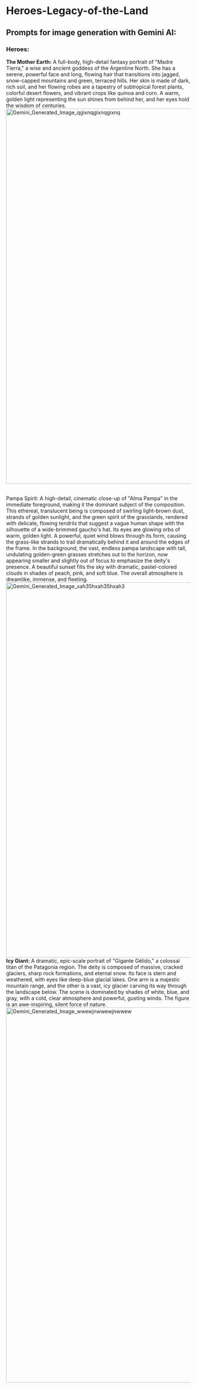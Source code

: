 <h1>Heroes-Legacy-of-the-Land </h1>

<h2>Prompts for image generation with Gemini AI:</h2>

<h3>Heroes:</h3>

<strong>The Mother Earth:</strong> A full-body, high-detail fantasy portrait of "Madre Tierra," a wise and ancient goddess of the Argentine North. She has a serene, powerful face and long, flowing hair that transitions into jagged, snow-capped mountains and green, terraced hills. Her skin is made of dark, rich soil, and her flowing robes are a tapestry of subtropical forest plants, colorful desert flowers, and vibrant crops like quinoa and corn. A warm, golden light representing the sun shines from behind her, and her eyes hold the wisdom of centuries.
<img width="1024" height="1024" alt="Gemini_Generated_Image_qgixnqgixnqgixnq" src="https://github.com/user-attachments/assets/1152ef33-d432-461f-acc2-3f20ec4fe7f5" />

<br>
<strng>Pampa Spirit: </strong> A high-detail, cinematic close-up of "Alma Pampa" in the immediate foreground, making it the dominant subject of the composition. This ethereal, translucent being is composed of swirling light-brown dust, strands of golden sunlight, and the green spirit of the grasslands, rendered with delicate, flowing tendrils that suggest a vague human shape with the silhouette of a wide-brimmed gaucho's hat. Its eyes are glowing orbs of warm, golden light. A powerful, quiet wind blows through its form, causing the grass-like strands to trail dramatically behind it and around the edges of the frame. In the background, the vast, endless pampa landscape with tall, undulating golden-green grasses stretches out to the horizon, now appearing smaller and slightly out of focus to emphasize the deity's presence. A beautiful sunset fills the sky with dramatic, pastel-colored clouds in shades of peach, pink, and soft blue. The overall atmosphere is dreamlike, immense, and fleeting.
<img width="1024" height="1024" alt="Gemini_Generated_Image_xah35hxah35hxah3" src="https://github.com/user-attachments/assets/a78a95f8-5d2a-4374-9873-f2afefe28321" />

<br>
<strong>Icy Giant: </strong> A dramatic, epic-scale portrait of "Gigante Gélido," a colossal titan of the Patagonia region. The deity is composed of massive, cracked glaciers, sharp rock formations, and eternal snow. Its face is stern and weathered, with eyes like deep-blue glacial lakes. One arm is a majestic mountain range, and the other is a vast, icy glacier carving its way through the landscape below. The scene is dominated by shades of white, blue, and gray, with a cold, clear atmosphere and powerful, gusting winds. The figure is an awe-inspiring, silent force of nature.
<img width="1024" height="1024" alt="Gemini_Generated_Image_wwewjnwwewjnwwew" src="https://github.com/user-attachments/assets/9a1228ed-6899-4892-97e6-b2874689bb0a" />


